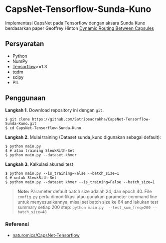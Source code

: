# CapsNet-Tensorflow-Sunda-Kuno

Implementasi CapsNet pada Tensorflow dengan aksara Sunda Kuno berdasarkan paper Geoffrey Hinton [Dynamic Routing Between Capsules](https://arxiv.org/abs/1710.09829)

## Persyaratan
- Python
- NumPy
- [Tensorflow](https://github.com/tensorflow/tensorflow)>=1.3
- tqdm
- scipy
- PIL

## Penggunaan
**Langkah 1.** Download repository ini dengan ``git``.

```
$ git clone https://github.com/Satriosadrakha/CapsNet-Tensorflow-Sunda-Kuno.git
$ cd CapsNet-Tensorflow-Sunda-Kuno
```

**Langkah 2.** Mulai training (Dataset sunda_kuno digunakan sebagai default):

```
$ python main.py
$ # atau training SleukRith-Set
$ python main.py --dataset khmer
```

**Langkah 3.** Kalkulasi akurasi test

```
$ python main.py --is_training=False --batch_size=1
$ # untuk SleukRith-Set
$ python main.py --dataset khmer --is_training=False --batch_size=1
```

> **Note:** Parameter default batch size adalah 24, dan epoch 40. File ``config.py`` perlu dimodifikasi atau gunakan parameter command line untuk menyesuaikannya, misal set batch size ke 64 and lakukan test summary setiap 200 step: ``python main.py  --test_sum_freq=200 --batch_size=48``

### Referensi
- [naturomics/CapsNet-Tensorflow](https://github.com/naturomics/CapsNet-Tensorflow)